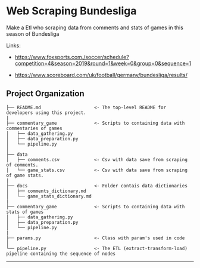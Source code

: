 Web Scraping Bundesliga
==============================

Make a Etl who scraping data from comments and stats of games in this season of Bundesliga

Links:
* <https://www.foxsports.com./soccer/schedule?competition=4&season=2019&round=1&week=0&group=0&sequence=1>

* <https://www.scoreboard.com/uk/football/germany/bundesliga/results/>

Project Organization
------------

    ├── README.md                    <- The top-level README for developers using this project.
    |
    ├── commentary_game              <- Scripts to containing data with commentaries of games
    │   ├── data_gathering.py    
    │   ├── data_preparation.py  
    │   └── pipeline.py          
    │
    ├── data                    
    │   ├── comments.csv             <- Csv with data save from scraping of comments.
    │   └── game_stats.csv           <- Csv with data save from scraping of game stats.
    |
    ├── docs                         <- Folder contais data dictionaries                 
    │   ├── comments_dictionary.md  
    │   └── game_stats_dictionary.md 
    |
    ├── commentary_game              <- Scripts to containing data with stats of games
    │   ├── data_gathering.py    
    │   ├── data_preparation.py  
    │   └── pipeline.py   
    |
    ├── params.py                    <- Class with param's used in code
    │
    └── pipeline.py                  <- The ETL (extract-transform-load) pipeline containing the sequence of nodes
         
--------